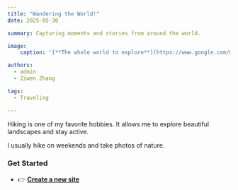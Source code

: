 ```yaml
---
title: "Wandering the World!"
date: 2025-05-30

summary: Capturing moments and stories from around the world.

image:
    caption: '[**The whole world to explore**](https://www.google.com/maps/place/%E4%B8%AD%E5%9B%BD%E5%AE%89%E5%BE%BD%E7%9C%81%E5%90%88%E8%82%A5%E5%B8%82/@31.85571,117.1214513,11z/data=!3m1!4b1!4m6!3m5!1s0x35cb640ef207cf9d:0xdc151173f2c33299!8m2!3d31.8205699!4d117.22901!16zL20vMDEyYzhz?entry=ttu&g_ep=EgoyMDI1MDUyOC4wIKXMDSoASAFQAw%3D%3D)'

authors:
  - admin
  - Ziwen Zhang

tags:
  - Traveling

---
```


Hiking is one of my favorite hobbies. It allows me to explore beautiful landscapes and stay active.

I usually hike on weekends and take photos of nature.

### Get Started
- 👉 [**Create a new site**](https://hugoblox.com/templates/)